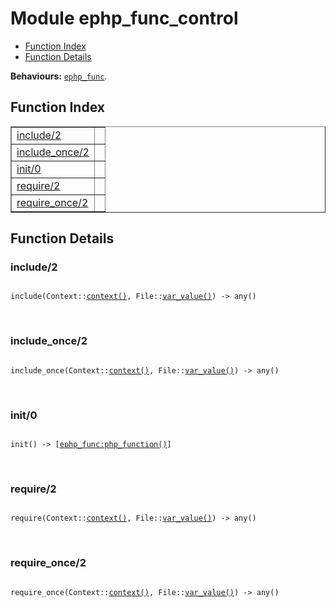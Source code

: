 

# Module ephp_func_control #
* [Function Index](#index)
* [Function Details](#functions)

__Behaviours:__ [`ephp_func`](ephp_func.md).
<a name="index"></a>

## Function Index ##


<table width="100%" border="1" cellspacing="0" cellpadding="2" summary="function index"><tr><td valign="top"><a href="#include-2">include/2</a></td><td></td></tr><tr><td valign="top"><a href="#include_once-2">include_once/2</a></td><td></td></tr><tr><td valign="top"><a href="#init-0">init/0</a></td><td></td></tr><tr><td valign="top"><a href="#require-2">require/2</a></td><td></td></tr><tr><td valign="top"><a href="#require_once-2">require_once/2</a></td><td></td></tr></table>


<a name="functions"></a>

## Function Details ##

<a name="include-2"></a>

### include/2 ###


<pre><code>
include(Context::<a href="#type-context">context()</a>, File::<a href="#type-var_value">var_value()</a>) -&gt; any()
</code></pre>
<br />


<a name="include_once-2"></a>

### include_once/2 ###


<pre><code>
include_once(Context::<a href="#type-context">context()</a>, File::<a href="#type-var_value">var_value()</a>) -&gt; any()
</code></pre>
<br />


<a name="init-0"></a>

### init/0 ###


<pre><code>
init() -&gt; [<a href="ephp_func.md#type-php_function">ephp_func:php_function()</a>]
</code></pre>
<br />


<a name="require-2"></a>

### require/2 ###


<pre><code>
require(Context::<a href="#type-context">context()</a>, File::<a href="#type-var_value">var_value()</a>) -&gt; any()
</code></pre>
<br />


<a name="require_once-2"></a>

### require_once/2 ###


<pre><code>
require_once(Context::<a href="#type-context">context()</a>, File::<a href="#type-var_value">var_value()</a>) -&gt; any()
</code></pre>
<br />


